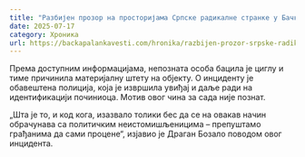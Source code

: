 ```yaml
---
title: "Разбијен прозор на просторијама Српске радикалне странке у Бачкој Паланци"
date: 2025-07-17
category: Хроника
url: https://backapalankavesti.com/hronika/razbijen-prozor-srpske-radikalne-stranke-u-backoj-palanci/
---
```


Према доступним информацијама, непозната особа бацила је циглу и тиме причинила материјалну штету на објекту. О инциденту је обавештена полиција, која је извршила увиђај и даље ради на идентификацији починиоца. Мотив овог чина за сада није познат.

„Шта је то, и код кога, изазвало толики бес да се на овакав начин обрачунава са политичким неистомишљеницима – препуштамо грађанима да сами процене“, изјавио је Драган Бозало поводом овог инцидента.
